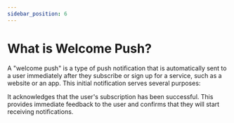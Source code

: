 ```yaml
---
sidebar_position: 6
---
```


# What is Welcome Push? 

A "welcome push" is a type of push notification that is automatically sent to a user immediately after they subscribe or sign up for a service, such as a website or an app. This initial notification serves several purposes:

It acknowledges that the user's subscription has been successful. This provides immediate feedback to the user and confirms that they will start receiving notifications.
